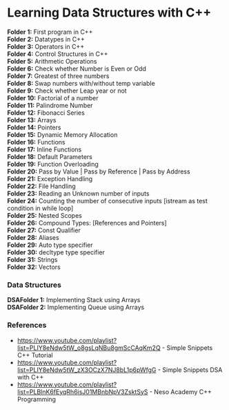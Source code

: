 # Learning Data Structures with C++

**Folder 1:** First program in C++ <br>
**Folder 2:** Datatypes in C++ <br>
**Folder 3:** Operators in C++ <br>
**Folder 4:** Control Structures in C++ <br>
**Folder 5:** Arithmetic Operations <br>
**Folder 6:** Check whether Number is Even or Odd <br>
**Folder 7:** Greatest of three numbers <br>
**Folder 8:** Swap numbers with/without temp variable <br>
**Folder 9:** Check whether Leap year or not <br>
**Folder 10:** Factorial of a number <br>
**Folder 11:** Palindrome Number <br>
**Folder 12:** Fibonacci Series <br>
**Folder 13:** Arrays <br>
**Folder 14:** Pointers <br>
**Folder 15:** Dynamic Memory Allocation <br>
**Folder 16:** Functions <br>
**Folder 17:** Inline Functions <br>
**Folder 18:** Default Parameters <br>
**Folder 19:** Function Overloading <br>
**Folder 20:** Pass by Value | Pass by Reference | Pass by Address <br>
**Folder 21:** Exception Handling <br>
**Folder 22:** File Handling <br>
**Folder 23:** Reading an Unknown number of inputs <br>
**Folder 24:** Counting the number of consecutive inputs [istream as test condition in while loop] <br>
**Folder 25:** Nested Scopes <br>
**Folder 26:** Compound Types: [References and Pointers] <br>
**Folder 27:** Const Qualifier <br>
**Folder 28:** Aliases <br>
**Folder 29:** Auto type specifier <br>
**Folder 30:** decltype type specifier <br>
**Folder 31:** Strings <br>
**Folder 32:** Vectors <br>

### Data Structures
**DSAFolder 1:** Implementing Stack using Arrays <br>
**DSAFolder 2:** Implementing Queue using Arrays <br>

### References
- https://www.youtube.com/playlist?list=PLIY8eNdw5tW_o8gsLqNBu8gmScCAqKm2Q - Simple Snippets C++ Tutorial
- https://www.youtube.com/playlist?list=PLIY8eNdw5tW_zX3OCzX7NJ8bL1p6pWfgG - Simple Snippets DSA with C++
- https://www.youtube.com/playlist?list=PLBlnK6fEyqRh6isJ01MBnbNpV3ZsktSyS - Neso Academy C++ Programming